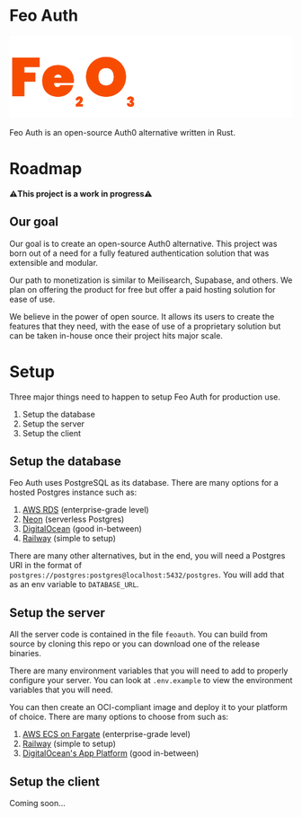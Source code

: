# Feo Auth

![feo auth logo](./miscellaneous/feoauth-logo.svg)

Feo Auth is an open-source Auth0 alternative written in Rust.

# Roadmap

**⚠️This project is a work in progress⚠️**

## Our goal

Our goal is to create an open-source Auth0 alternative. This project was born out of a need for a fully featured authentication solution that was extensible and modular.

Our path to monetization is similar to Meilisearch, Supabase, and others. We plan on offering the product for free but offer a paid hosting solution for ease of use.

We believe in the power of open source. It allows its users to create the features that they need, with the ease of use of a proprietary solution but can be taken in-house once their project hits major scale.

# Setup

Three major things need to happen to setup Feo Auth for production use.

1. Setup the database
2. Setup the server
3. Setup the client

## Setup the database

Feo Auth uses PostgreSQL as its database. There are many options for a hosted Postgres instance such as:

1. [AWS RDS](https://aws.amazon.com/rds/) (enterprise-grade level)
2. [Neon](https://neon.tech/) (serverless Postgres)
3. [DigitalOcean](https://www.digitalocean.com/products/managed-databases-postgresql) (good in-between)
4. [Railway](https://docs.railway.app/databases/postgresql) (simple to setup)

There are many other alternatives, but in the end, you will need a Postgres URI in the format of `postgres://postgres:postgres@localhost:5432/postgres`. You will add that as an env variable to `DATABASE_URL`.

## Setup the server

All the server code is contained in the file `feoauth`. You can build from source by cloning this repo or you can download one of the release binaries.

There are many environment variables that you will need to add to properly configure your server. You can look at `.env.example` to view the environment variables that you will need.

You can then create an OCI-compliant image and deploy it to your platform of choice. There are many options to choose from such as:

1. [AWS ECS on Fargate](https://aws.amazon.com/ecs/) (enterprise-grade level)
2. [Railway](https://railway.app/) (simple to setup)
3. [DigitalOcean's App Platform](https://www.digitalocean.com/products/app-platform) (good in-between)

## Setup the client

Coming soon...
